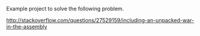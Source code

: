 Example project to solve the following problem.

http://stackoverflow.com/questions/27529159/including-an-unpacked-war-in-the-assembly


